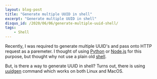 ```yaml
---
layout: blog-post
title: "Generate multiple UUID in shell"
excerpt: "Generate multiple UUID in shell"
disqus_id: /2020/06/06/generate-multiple-uuid-shell/
tags:
    - Shell
---
```


Recently, I was required to generate multiple UUID's and pass onto HTTP request as a paremeter. I thought of using [Python]() or [Node.js]() for this purpose, but thought why not use a plain old [shell]().

But, is there a way to generate UUID in shell? Turns out, there is using [uuidgen]() command which works on both Linux and MacOS.
